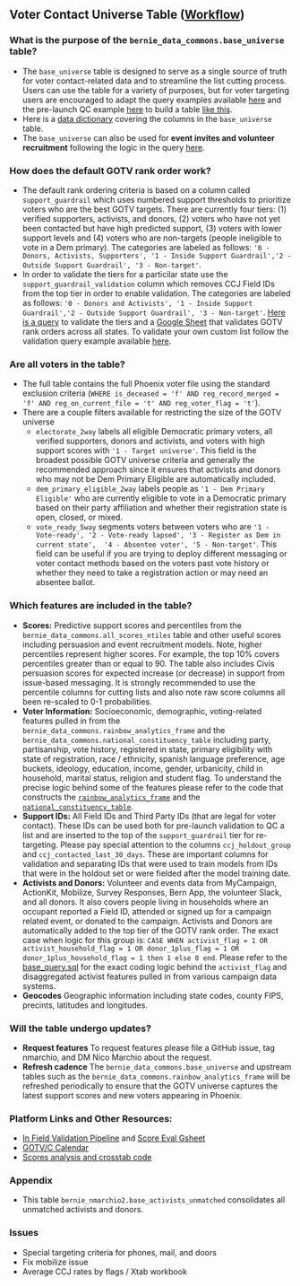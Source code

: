 
## Voter Contact Universe Table ([Workflow](https://platform.civisanalytics.com/spa/#/workflows/10551))

### What is the purpose of the `bernie_data_commons.base_universe` table?
* The `base_universe` table is designed to serve as a single source of truth for voter contact-related data and to streamline the list cutting process. Users can use the table for a variety of purposes, but for voter targeting users are encouraged to adapt the query examples available [here](https://github.com/Bernie-2020/bernie-targeting/blob/master/universes/query-templates/example-queries.sql) and the pre-launch QC example [here](https://github.com/Bernie-2020/bernie-targeting/blob/master/universes/query-templates/example_queries_prelaunch_qc.sql) to build a table [like this](https://docs.google.com/spreadsheets/d/15DofB9NSfflGj0GoHNd_XT8OdDGU0SXNnvIQs8N0TRc/edit#gid=0).
* Here is a [data dictionary](https://docs.google.com/spreadsheets/d/1O1a4SdNBuPFMRT97__IeD1624OFDFafCSGQAuclDrFU/edit#gid=1627722143) covering the columns in the `base_universe` table.
* The `base_universe` can also be used for **event invites and volunteer recruitment** following the logic in the query [here](https://github.com/Bernie-2020/bernie-targeting/blob/master/universes/query-templates/event_invite_tiers.sql).

### How does the default GOTV rank order work?
* The default rank ordering criteria is based on a column called `support_guardrail` which uses numbered support thresholds to prioritize voters who are the best GOTV targets. There are currently four tiers: (1) verified supporters, activists, and donors, (2) voters who have not yet been contacted but have high predicted support, (3) voters with lower support levels and (4) voters who are non-targets (people ineligible to vote in a Dem primary). The categories are labeled as follows: `'0 - Donors, Activists, Supporters', '1 - Inside Support Guardrail','2 - Outside Support Guardrail', '3 - Non-target'`. 
* In order to validate the tiers for a particilar state use the `support_guardrail_validation` column which removes CCJ Field IDs from the top tier in order to enable validation. The categories are labeled as follows: `'0 - Donors and Activists', '1 - Inside Support Guardrail','2 - Outside Support Guardrail', '3 - Non-target'`. [Here is a query](https://github.com/Bernie-2020/bernie-targeting/blob/master/universes/scores-eval.sql) to validate the tiers and a [Google Sheet](https://docs.google.com/spreadsheets/d/1sAgFBeBmHRSxzDC-1DBqvUFokNXQ8fqPphbGUK2awdE/edit#gid=1022689451) that validates GOTV rank orders across all states. To validate your own custom list follow the validation query example available [here](https://github.com/Bernie-2020/bernie-targeting/blob/master/universes/query-templates/example_queries_prelaunch_qc.sql).

### Are all voters in the table?
* The full table contains the full Phoenix voter file using the standard exclusion criteria (`WHERE is_deceased = 'f' AND reg_record_merged = 'f' AND reg_on_current_file = 't' AND reg_voter_flag = 't'`). 
* There are a couple filters available for restricting the size of the GOTV universe
    * `electorate_2way` labels all eligible Democratic primary voters, all verified supporters, donors and activists, and voters with high support scores with `'1 - Target universe'`. This field is the broadest possible GOTV universe criteria and generally the recommended approach since it ensures that activists and donors who may not be Dem Primary Eligible are automatically included.
    * `dem_primary_eligible_2way` labels people as `'1 - Dem Primary Eligible'` who are currently eligible to vote in a Democratic primary based on their party affiliation and whether their registration state is open, closed, or mixed.
    * `vote_ready_5way` segments voters between voters who are `'1 - Vote-ready', '2 - Vote-ready lapsed', '3 - Register as Dem in current state',  '4 - Absentee voter', '5 - Non-target'`. This field can be useful if you are trying to deploy different messaging or voter contact methods based on the voters past vote history or whether they need to take a registration action or may need an absentee ballot.
    
### Which features are included in the table? 
* **Scores:** Predictive support scores and percentiles from the `bernie_data_commons.all_scores_ntiles` table and other useful scores including persuasion and event recruitment models. Note, higher percentiles represent higher scores. For example, the top 10% covers percentiles greater than or equal to 90. The table also includes Civis persuasion scores for expected increase (or decrease) in support from issue-based messaging. It is strongly recommended to use the percentile columns for cutting lists and also note raw score columns all been re-scaled to 0-1 probabilities.
* **Voter Information:** Socioeconomic, demographic, voting-related features pulled in from the `bernie_data_commons.rainbow_analytics_frame` and the `bernie_data_commons.national_constituency_table` including party, partisanship, vote history, registered in state, primary eligibility with state of registration, race / ethnicity, spanish language preference, age buckets, ideology, education, income, gender, urbanicity, child in household, marital status, religion and student flag. To understand the precise logic behind some of the features please refer to the code that constructs the [`rainbow_analytics_frame`](https://github.com/Bernie-2020/bernie-targeting/blob/master/modeling-frame/rainbow-analytics-frame.sql) and the [`national_constituency_table`](https://github.com/Bernie-2020/civis-jobs/blob/alim20191014/civis_jobs/reporting/constituency_national_table.sql).
* **Support IDs:** All Field IDs and Third Party IDs (that are legal for voter contact). These IDs can be used both for pre-launch validation to QC a list and are inserted to the top of the `support_guardrail` tier for re-targeting. Please pay special attention to the columns `ccj_holdout_group` and `ccj_contacted_last_30_days`. These are important columns for validation and separating IDs that were used to train models from IDs that were in the holdout set or were fielded after the model training date. 
* **Activists and Donors:** Volunteer and events data from MyCampaign, ActionKit, Mobilize, Survey Responses, Bern App, the volunteer Slack, and all donors. It also covers people living in households where an occupant reported a Field ID, attended or signed up for a campaign related event, or donated to the campaign. Activists and Donors are automatically added to the top tier of the GOTV rank order. The exact case when logic for this group is: ```CASE WHEN activist_flag = 1 OR activist_household_flag = 1 OR donor_1plus_flag = 1 OR donor_1plus_household_flag = 1 then 1 else 0 end```. Please refer to the [base_query.sql](https://github.com/Bernie-2020/bernie-targeting/blob/master/universes/base_query.sql) for the exact coding logic behind the `activist_flag` and disaggregated activist features pulled in from various campaign data systems.
* **Geocodes** Geographic information including state codes, county FIPS, precints, latitudes and longitudes.

### Will the table undergo updates? 
* **Request features** To request features please file a GitHub issue, tag nmarchio, and DM Nico Marchio about the request.
* **Refresh cadence** The `bernie_data_commons.base_universe` and upstream tables such as the `bernie_data_commons.rainbow_analytics_frame` will be refreshed periodically to ensure that the GOTV universe captures the latest support scores and new voters appearing in Phoenix.

### Platform Links and Other Resources:
* [In Field Validation Pipeline](https://platform.civisanalytics.com/spa/#/projects/132576) and [Score Eval Gsheet](https://docs.google.com/spreadsheets/u/2/d/1sAgFBeBmHRSxzDC-1DBqvUFokNXQ8fqPphbGUK2awdE/edit#gid=0)
* [GOTV/C Calendar](https://docs.google.com/spreadsheets/d/1iDr67EvqD_r4CSxAbBel2yVpHt2B3mcoF9viGEfMDLs/edit?ts=5e0f9554#gid=1817024849)
* [Scores analysis and crosstab code](https://github.com/Bernie-2020/bernie-targeting/tree/master/universes/analysis)


### Appendix
* This table `bernie_nmarchio2.base_activists_unmatched` consolidates all unmatched activists and donors.

### Issues
* Special targeting criteria for phones, mail, and doors
* Fix mobilize issue
* Average CCJ rates by flags / Xtab workbook




